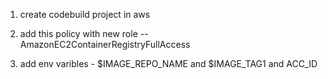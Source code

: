 1. create codebuild project in aws <br />

2. add this policy with new role -- AmazonEC2ContainerRegistryFullAccess <br />

3. add env varibles - $IMAGE_REPO_NAME and $IMAGE_TAG1 and ACC_ID <br />
